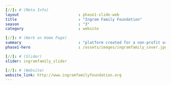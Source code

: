 ```yaml
---
[//]: # (Meta Info)
layout                          : phase1-slide-web
title 					        : "Ingram Family Foundation"
season				            : "3"
category						: website

[//]: # (Work on Home Page)
summary                         : "platform created for a non-profit organization that invests in community activist entities that support people of color"
phase1-hero                     : /assets/images/ingramfamily_cover.jpg

[//]: # (Slider)
slider: ingramfamily_slider

[//]: # (Website)
website_link: http://www.ingramfamilyfoundation.org
---
```

